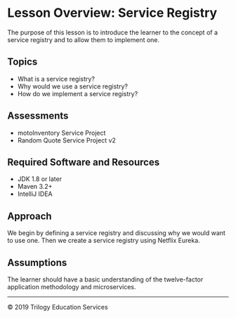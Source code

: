 # Lesson Overview: Service Registry
The purpose of this lesson is to introduce the learner to the concept of a service registry and to allow them to implement one.

## Topics
* What is a service registry?
* Why would we use a service registry?
* How do we implement a service registry?

## Assessments
* motoInventory Service Project
* Random Quote Service Project v2

## Required Software and Resources
* JDK 1.8 or later
* Maven 3.2+
* IntelliJ IDEA

## Approach
We begin by defining a service registry and discussing why we would want to use one. Then we create a service registry using Netflix Eureka.

## Assumptions
The learner should have a basic understanding of the twelve-factor application methodology and microservices.

---

© 2019 Trilogy Education Services
